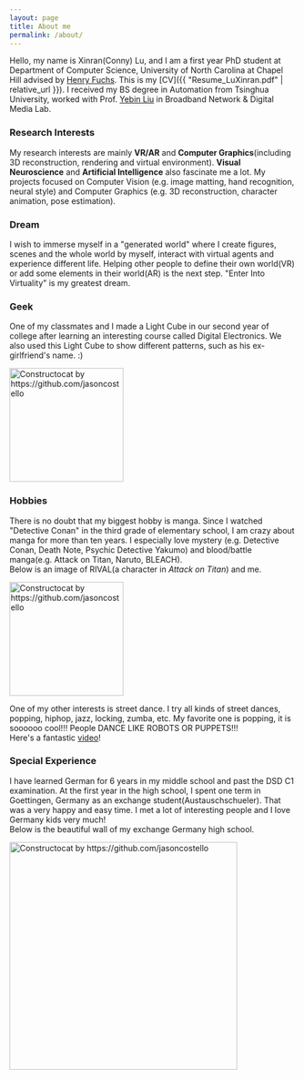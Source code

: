 ```yaml
---
layout: page
title: About me
permalink: /about/
---
```


Hello, my name is Xinran(Conny) Lu, and I am a first year PhD student at Department of Computer Science, University of North Carolina at Chapel Hill advised by [Henry Fuchs](http://henryfuchs.web.unc.edu/). This is my [CV]({{ "Resume_LuXinran.pdf" | relative_url }}). I received my BS degree in Automation from Tsinghua University, worked with Prof. [Yebin Liu](http://media.au.tsinghua.edu.cn/liuyebin.jsp) in Broadband Network & Digital Media Lab.

### Research Interests

My research interests are mainly **VR/AR** and **Computer Graphics**(including 3D reconstruction, rendering and virtual environment). **Visual Neuroscience** and **Artificial Intelligence** also fascinate me a lot. My projects focused on Computer Vision (e.g. image matting, hand recognition, neural style) and Computer Graphics (e.g. 3D reconstruction, character animation, pose estimation).

### Dream

I wish to immerse myself in a "generated world" where I create figures, scenes and the whole world by myself, interact with virtual agents and experience different life. Helping other people to define their own world(VR) or add some elements in their world(AR) is the next step. "Enter Into Virtuality" is my greatest dream.

### Geek

One of my classmates and I made a Light Cube in our second year of college after learning an interesting course called Digital Electronics. We also used this Light Cube to show different patterns, such as his ex-girlfriend's name. :)

<img src="{{ site.baseurl }}/images/about1_2.png" alt="Constructocat by https://github.com/jasoncostello" style="width: 200px;"/>

### Hobbies

There is no doubt that my biggest hobby is manga. Since I watched "Detective Conan" in the third grade of elementary school, I am crazy about manga for more than ten years. I especially love mystery (e.g. Detective Conan, Death Note, Psychic Detective Yakumo) and blood/battle manga(e.g. Attack on Titan, Naruto, BLEACH). <br>
Below is an image of RIVAL(a character in *Attack on Titan*) and me.

<img src="{{ site.baseurl }}/images/about1_1.jpeg" alt="Constructocat by https://github.com/jasoncostello" style="width: 200px;"/>

One of my other interests is street dance. I try all kinds of street dances, popping, hiphop, jazz, locking, zumba, etc. My favorite one is popping, it is soooooo cool!!! People DANCE LIKE ROBOTS OR PUPPETS!!! <br>
Here's a fantastic [video](https://www.youtube.com/watch?v=Ihx1BO7_Jvc)!

### Special Experience

I have learned German for 6 years in my middle school and past the DSD C1 examination. At the first year in the high school, I spent one term in Goettingen, Germany as an exchange student(Austauschschueler). That was a very happy and easy time. I met a lot of interesting people and I love Germany kids very much! <br>
Below is the beautiful wall of my exchange Germany high school.

<img src="{{ site.baseurl }}/images/about1_3.jpeg" alt="Constructocat by https://github.com/jasoncostello" style="width: 400px;"/>
